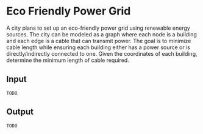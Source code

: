 # Eco Friendly Power Grid

A city plans to set up an eco-friendly power grid using renewable energy sources. The city can be modeled as a graph where each node is a building and each edge is a cable that can transmit power. The goal is to minimize cable length while ensuring each building either has a power source or is directly/indirectly connected to one. Given the coordinates of each building, determine the minimum length of cable required.

## Input

`TODO`

## Output

`TODO`